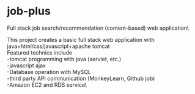 # job-plus
Full stack job search/recommendation (content-based) web application\

This project creates a basic full stack web application with java+html/css/javascript+apache tomcat\
Featured technics include\
-tomcat programming with java (servlet, etc.)\
-javascript ajax\
-Database operation with MySQL\
-third party API communication (MonkeyLearn, Github job)\
-Amazon EC2 and RDS service\

